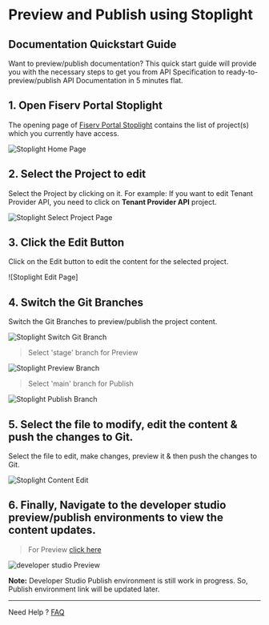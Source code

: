 # Preview and Publish using Stoplight

## Documentation Quickstart Guide

Want to preview/publish documentation? This quick start guide will provide you with the necessary steps to get you from API Specification to ready-to-preview/publish API Documentation in 5 minutes flat.

## 1. Open Fiserv Portal Stoplight

The opening page of [Fiserv Portal Stoplight] contains the list of project(s) which you currently have access.

![Stoplight Home Page]

## 2. Select the Project to edit

Select the Project by clicking on it. For example: If you want to edit Tenant Provider API, you need to click on **Tenant Provider API** project.

![Stoplight Select Project Page]

## 3. Click the Edit Button

Click on the Edit button to edit the content for the selected project.

![Stoplight Edit Page]

## 4. Switch the Git Branches

Switch the Git Branches to preview/publish the project content.

![Stoplight Switch Git Branch]

> Select 'stage' branch for Preview

![Stoplight Preview Branch]

> Select 'main' branch for Publish

![Stoplight Publish Branch]

## 5. Select the file to modify, edit the content & push the changes to Git.

Select the file to edit, make changes, preview it & then push the changes to Git.

![Stoplight Content Edit]

## 6. Finally, Navigate to the developer studio preview/publish environments to view the content updates.

> For Preview [click here]

![developer studio Preview]

**Note:** Developer Studio Publish environment is still work in progress. So, Publish environment link will be updated later.

___

Need Help ?
[FAQ]

[//]: # (These are reference links used in markdown file)

[Fiserv Portal Stoplight]: <https://fiserv-portal.stoplight.io>

[Stoplight Home Page]: <https://gist.githubusercontent.com/f2zdirk/0d6e1e22180086f6169a2686a3ae1ec9/raw/22c36a3fbd595844296c2d25dc0e14b27d51e1ab/Stoplight_Home_Page.png>

[Stoplight Select Project Page]: <https://gist.githubusercontent.com/f2zdirk/0d6e1e22180086f6169a2686a3ae1ec9/raw/22c36a3fbd595844296c2d25dc0e14b27d51e1ab/Stoplight_Select_Project.png>

[Stoplight Switch Git Branch]: <https://gist.githubusercontent.com/f2zdirk/0d6e1e22180086f6169a2686a3ae1ec9/raw/22c36a3fbd595844296c2d25dc0e14b27d51e1ab/Stoplight_Switch_Git_Branches.png>

[Stoplight Switch Git Branch]: <https://gist.githubusercontent.com/f2zdirk/0d6e1e22180086f6169a2686a3ae1ec9/raw/22c36a3fbd595844296c2d25dc0e14b27d51e1ab/Stoplight_Switch_Git_Branches.png>

[Stoplight Preview Branch]: <https://gist.githubusercontent.com/f2zdirk/0d6e1e22180086f6169a2686a3ae1ec9/raw/22c36a3fbd595844296c2d25dc0e14b27d51e1ab/Stoplight_Preview_Branch.png>

[Stoplight Publish Branch]: <https://gist.githubusercontent.com/f2zdirk/0d6e1e22180086f6169a2686a3ae1ec9/raw/22c36a3fbd595844296c2d25dc0e14b27d51e1ab/Stoplight_Publish_Branch.png>

[Stoplight Content Edit]: <https://gist.githubusercontent.com/f2zdirk/0d6e1e22180086f6169a2686a3ae1ec9/raw/22c36a3fbd595844296c2d25dc0e14b27d51e1ab/Stoplight_Content_Edit.png>

[click here]: <http://dev-portal-ui-stage-developer-portal.roks-eck-cluster-8a571839bba611238ae425f409ae5396-0000.us-south.containers.appdomain.cloud/product/5/docs/?path=docs/getting-started.md>

[developer studio Preview]: <https://gist.githubusercontent.com/f2zdirk/0d6e1e22180086f6169a2686a3ae1ec9/raw/22c36a3fbd595844296c2d25dc0e14b27d51e1ab/Developer_Portal_Preview.png>

[FAQ]: <?path=docs/faq/faq.md>
